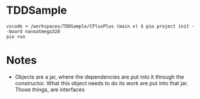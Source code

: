 # TDDSample

```
vscode ➜ /workspaces/TDDSample/CPlusPlus (main ✗) $ pio project init --board nanoatmega328
pio run
```

# Notes

- Objects are a jar, where the dependencies are put into it through the constructor.  What this object needs to do
its work are put into that jar.  Those things, are interfaces